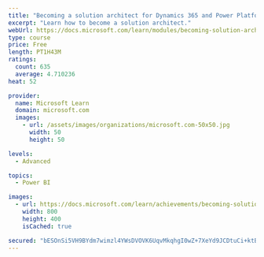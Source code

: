```yaml
---
title: "Becoming a solution architect for Dynamics 365 and Power Platform"
excerpt: "Learn how to become a solution architect."
webUrl: https://docs.microsoft.com/learn/modules/becoming-solution-architect/
type: course
price: Free
length: PT1H43M
ratings:
  count: 635
  average: 4.710236
heat: 52

provider:
  name: Microsoft Learn
  domain: microsoft.com
  images:
    - url: /assets/images/organizations/microsoft.com-50x50.jpg
      width: 50
      height: 50

levels:
  - Advanced

topics:
  - Power BI

images:
  - url: https://docs.microsoft.com/learn/achievements/becoming-solution-architect-social.png
    width: 800
    height: 400
    isCached: true

secured: "bESOnSi5VH9BYdm7wimzl4YWsDVOVK6UqvMkqhgI0wZ+7XeYd9JCDtuCi+ktBc4YK/y7XidtUZKrtSD+W5Ftn83cZuDMpLoSpiRC0YDCo+tudYAHVfOVsFKcAuQpS3ZUTT1hpVLZqBh6D8uG8FLHypgyUDQl1kq+waEbWmiR2peK2R3RolW+mO3HehiFIHVQ00P8AciOIq0RMXfdaoLiWHZs49ppdoP2jtoz+iglVvZC/kNxafZXOM5SX8+gzgrAxhhvhUWrKuIdfPFaG2T6FWiPP2jdGfEdabCFtierIIddUSsxMNPSk79qEe7a+BLfiqJfaQTyJx749RP54si8pQdLciu71TgbJ6YGd8yNYdeurHB63YXcFRBZToAUjiPM6HqW1BCs5m+GMXSIffwuTGjPep6LSBQJhlaDrbW2UJo=;vOHwbIii8QQpDbrFfN9L2g=="
---
```


